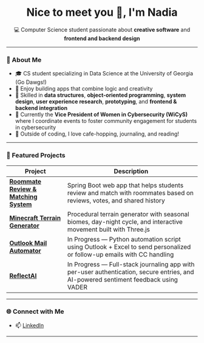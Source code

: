 <h1 align="center">Nice to meet you 👋, I'm Nadia</h1>

<p align="center">
💻 Computer Science student passionate about <b>creative software</b> and <b>frontend and backend design</b>
</p>

---

### 📝 About Me
- 🎓 CS student specializing in Data Science at the University of Georgia (Go Dawgs!)
- 🚀 Enjoy building apps that combine logic and creativity  
- 🌱 Skilled in **data structures**, **object-oriented programming**, **system design**, **user experience research**, **prototyping**, and **frontend & backend integration**
- 👥 Currently the **Vice President of Women in Cybersecurity (WiCyS)** where I coordinate events to foster community engagement for students in cybersecurity
- 🌸 Outside of coding, I love cafe-hopping, journaling, and reading! 

---

### 🔗 Featured Projects

| Project | Description |
|---------|-------------|
| [**Roommate Review & Matching System**](https://github.com/nai50915/roommate-matching) | Spring Boot web app that helps students review and match with roommates based on reviews, votes, and shared history |
| [**Minecraft Terrain Generator**](https://github.com/nai50915/minecraft-terrain-generator) | Procedural terrain generator with seasonal biomes, day-night cycle, and interactive movement built with Three.js |
| [**Outlook Mail Automator**](https://github.com/nai50915/email-sender) | In Progress — Python automation script using Outlook + Excel to send personalized or follow-up emails with CC handling |
| [**ReflectAI**](https://github.com/nai50915/journal-ai) | In Progress — Full-stack journaling app with per-user authentication, secure entries, and AI-powered sentiment feedback using VADER |

---

### 🌐 Connect with Me
- 📫 [LinkedIn](https://linkedin.com/in/nadia-i/)  

---
